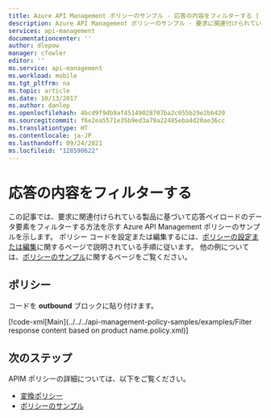 ```yaml
---
title: Azure API Management ポリシーのサンプル - 応答の内容をフィルターする | Microsoft Docs
description: Azure API Management ポリシーのサンプル - 要求に関連付けられている製品に基づいて応答ペイロードのデータ要素をフィルターする方法を示します。
services: api-management
documentationcenter: ''
author: dlepow
manager: cfowler
editor: ''
ms.service: api-management
ms.workload: mobile
ms.tgt_pltfrm: na
ms.topic: article
ms.date: 10/13/2017
ms.author: danlep
ms.openlocfilehash: 4bcd9f9db9af45149028707ba2c055b29e2bb420
ms.sourcegitcommit: f6e2ea5571e35b9ed3a79a22485eba4d20ae36cc
ms.translationtype: HT
ms.contentlocale: ja-JP
ms.lasthandoff: 09/24/2021
ms.locfileid: "128590622"
---
```

# <a name="filter-response-content"></a>応答の内容をフィルターする

この記事では、要求に関連付けられている製品に基づいて応答ペイロードのデータ要素をフィルターする方法を示す Azure API Management ポリシーのサンプルを示します。 ポリシー コードを設定または編集するには、[ポリシーの設定または編集](../set-edit-policies.md)に関するページで説明されている手順に従います。 他の例については、[ポリシーのサンプル](../policy-reference.md)に関するページをご覧ください。

## <a name="policy"></a>ポリシー

コードを **outbound** ブロックに貼り付けます。

[!code-xml[Main](../../../api-management-policy-samples/examples/Filter response content based on product name.policy.xml)]

## <a name="next-steps"></a>次のステップ

APIM ポリシーの詳細については、以下をご覧ください。

+ [変換ポリシー](../api-management-transformation-policies.md)
+ [ポリシーのサンプル](../policy-reference.md)